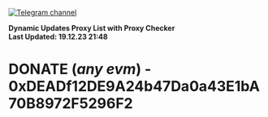 [![Telegram channel](https://img.shields.io/endpoint?url=https://runkit.io/damiankrawczyk/telegram-badge/branches/master?url=https://t.me/n4z4v0d)](https://t.me/n4z4v0d) 

**Dynamic Updates Proxy List with Proxy Checker**  
**Last Updated: 19.12.23 21:48**

# DONATE (_any evm_) - 0xDEADf12DE9A24b47Da0a43E1bA70B8972F5296F2
